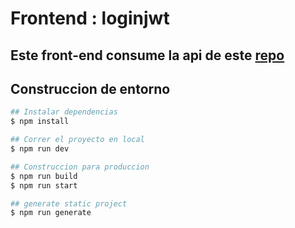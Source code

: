 # Frontend : loginjwt

## Este front-end consume la api de este [repo](https://github.com/JavierGMo/apiconjwt)

## Construccion de entorno

```bash
## Instalar dependencias
$ npm install

## Correr el proyecto en local
$ npm run dev

## Construccion para produccion
$ npm run build
$ npm run start

## generate static project
$ npm run generate
```

